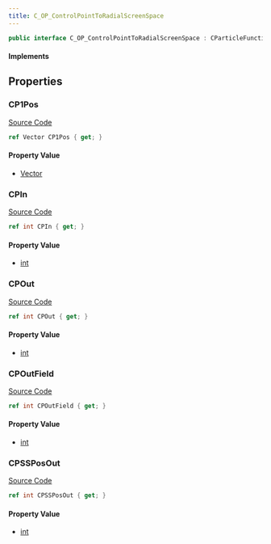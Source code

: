 ```yaml
---
title: C_OP_ControlPointToRadialScreenSpace
---
```


```csharp
public interface C_OP_ControlPointToRadialScreenSpace : CParticleFunctionPreEmission, CParticleFunctionOperator, CParticleFunction, ISchemaClass<CParticleFunction>, ISchemaClass<CParticleFunctionOperator>, ISchemaClass<CParticleFunctionPreEmission>, ISchemaClass<C_OP_ControlPointToRadialScreenSpace>, ISchemaField, ISchemaClass, INativeHandle
```

#### Implements

## Properties

### CP1Pos

[Source Code](https://github.com/swiftly-solution/swiftlys2/blob/beta/managed/src/SwiftlyS2.Generated/Schemas/Interfaces/C_OP_ControlPointToRadialScreenSpace.cs#L18)

```csharp
ref Vector CP1Pos { get; }
```

#### Property Value

- [Vector](/docs/api/shared/natives/vector)

### CPIn

[Source Code](https://github.com/swiftly-solution/swiftlys2/blob/beta/managed/src/SwiftlyS2.Generated/Schemas/Interfaces/C_OP_ControlPointToRadialScreenSpace.cs#L16)

```csharp
ref int CPIn { get; }
```

#### Property Value

- [int](https://learn.microsoft.com/dotnet/api/system.int32)

### CPOut

[Source Code](https://github.com/swiftly-solution/swiftlys2/blob/beta/managed/src/SwiftlyS2.Generated/Schemas/Interfaces/C_OP_ControlPointToRadialScreenSpace.cs#L20)

```csharp
ref int CPOut { get; }
```

#### Property Value

- [int](https://learn.microsoft.com/dotnet/api/system.int32)

### CPOutField

[Source Code](https://github.com/swiftly-solution/swiftlys2/blob/beta/managed/src/SwiftlyS2.Generated/Schemas/Interfaces/C_OP_ControlPointToRadialScreenSpace.cs#L22)

```csharp
ref int CPOutField { get; }
```

#### Property Value

- [int](https://learn.microsoft.com/dotnet/api/system.int32)

### CPSSPosOut

[Source Code](https://github.com/swiftly-solution/swiftlys2/blob/beta/managed/src/SwiftlyS2.Generated/Schemas/Interfaces/C_OP_ControlPointToRadialScreenSpace.cs#L24)

```csharp
ref int CPSSPosOut { get; }
```

#### Property Value

- [int](https://learn.microsoft.com/dotnet/api/system.int32)

